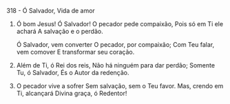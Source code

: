 318 - Ó Salvador, Vida de amor

1. Ó bom Jesus! Ó Salvador!
   O pecador pede compaixão,
   Pois só em Ti ele achará
   A salvação e o perdão.

   Ó Salvador, vem converter
   O pecador, por compaixão;
   Com Teu falar, vem comover
   E transformar seu coração.

2. Além de Ti, ó Rei dos reis,
   Não há ninguém para dar perdão;
   Somente Tu, ó Salvador,
   És o Autor da redenção.

3. O pecador vive a sofrer
   Sem salvação, sem o Teu favor.
   Mas, crendo em Ti, alcançará
   Divina graça, ó Redentor!

